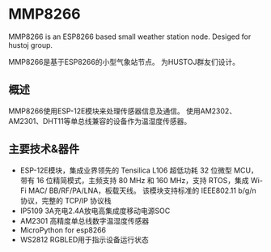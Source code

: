 # MMP8266

MMP8266 is an ESP8266 based small weather station node.
Desiged for hustoj group.

MMP8266是基于ESP8266的小型气象站节点。
为HUSTOJ群友们设计。

## 概述
MMP8266使用ESP-12E模块来处理传感器信息及通信。
使用AM2302、AM2301、DHT11等单总线兼容的设备作为温湿度传感器。

## 主要技术&器件
+ ESP-12E模块，集成业界领先的 Tensilica L106 超低功耗 32 位微型 MCU，带有 16 位精简模式，主频支持 80 MHz 和 160 MHz，支持 RTOS，集成 Wi-Fi MAC/ BB/RF/PA/LNA，板载天线。 该模块支持标准的 IEEE802.11 b/g/n 协议，完整的 TCP/IP 协议栈
+ IP5109 3A充电2.4A放电高集成度移动电源SOC
+ AM2301 高精度单总线数字温湿度传感器
+ MicroPython for esp8266
+ WS2812 RGBLED用于指示设备运行状态
